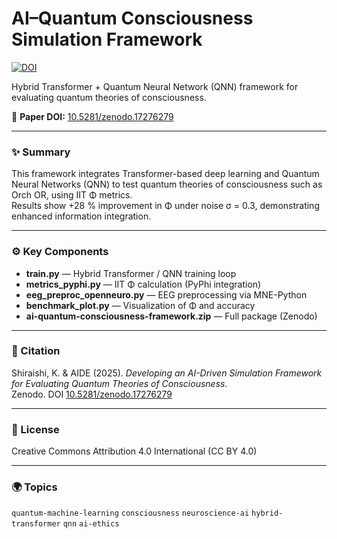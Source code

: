 # AI–Quantum Consciousness Simulation Framework

[![DOI](https://zenodo.org/badge/DOI/10.5281/zenodo.17276279.svg)](https://doi.org/10.5281/zenodo.17276279)

Hybrid Transformer + Quantum Neural Network (QNN) framework for evaluating quantum theories of consciousness.

🧠 **Paper DOI:** [10.5281/zenodo.17276279](https://doi.org/10.5281/zenodo.17276279)

---

### ✨ Summary
This framework integrates Transformer-based deep learning and Quantum Neural Networks (QNN) to test quantum theories of consciousness such as Orch OR, using IIT Φ metrics.  
Results show +28 % improvement in Φ under noise σ = 0.3, demonstrating enhanced information integration.

---

### ⚙️ Key Components
- **train.py** — Hybrid Transformer / QNN training loop  
- **metrics_pyphi.py** — IIT Φ calculation (PyPhi integration)  
- **eeg_preproc_openneuro.py** — EEG preprocessing via MNE-Python  
- **benchmark_plot.py** — Visualization of Φ and accuracy  
- **ai-quantum-consciousness-framework.zip** — Full package (Zenodo)

---

### 🔬 Citation
Shiraishi, K. & AIDE (2025). *Developing an AI-Driven Simulation Framework for Evaluating Quantum Theories of Consciousness.*  
Zenodo. DOI [10.5281/zenodo.17276279](https://doi.org/10.5281/zenodo.17276279)

---

### 🧩 License
Creative Commons Attribution 4.0 International (CC BY 4.0)

---

### 🌍 Topics
`quantum-machine-learning` `consciousness` `neuroscience-ai` `hybrid-transformer` `qnn` `ai-ethics`

